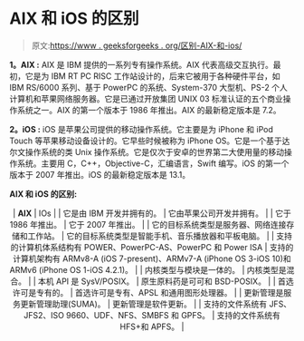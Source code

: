 # AIX 和 iOS 的区别

> 原文:[https://www . geeksforgeeks . org/区别-AIX-和-ios/](https://www.geeksforgeeks.org/difference-between-aix-and-ios/)

**1。AIX :**
AIX 是 IBM 提供的一系列专有操作系统。AIX 代表高级交互执行。最初，它是为 IBM RT PC RISC 工作站设计的，后来它被用于各种硬件平台，如 IBM RS/6000 系列、基于 PowerPC 的系统、System-370 大型机、PS-2 个人计算机和苹果网络服务器。它是已通过开放集团 UNIX 03 标准认证的五个商业操作系统之一。AIX 的第一个版本于 1986 年推出。AIX 的最新稳定版本是 7.2。

**2。iOS :**
iOS 是苹果公司提供的移动操作系统。它主要是为 iPhone 和 iPod Touch 等苹果移动设备设计的。它早些时候被称为 iPhone OS。它是一个基于达尔文操作系统的类 Unix 操作系统。它是仅次于安卓的世界第二大使用量的移动操作系统。主要用 C，C++，Objective-C，汇编语言，Swift 编写。iOS 的第一个版本于 2007 年推出。iOS 的最新稳定版本是 13.1。

**AIX 和 iOS 的区别:**

<center>

| **AIX** | IOs |
| 它是由 IBM 开发并拥有的。 | 它由苹果公司开发并拥有。 |
| 它于 1986 年推出。 | 它于 2007 年推出。 |
| 它的目标系统类型是服务器、网络连接存储和工作站。 | 它的目标系统类型是智能手机、音乐播放器和平板电脑。 |
| 支持的计算机体系结构有 POWER、PowerPC-AS、PowerPC 和 Power ISA | 支持的计算机架构有 ARMv8-A (iOS 7-present)、ARMv7-A (iPhone OS 3-iOS 10)和 ARMv6 (iPhone OS 1-iOS 4.2.1)。 |
| 内核类型与模块是一体的。 | 内核类型是混合。 |
| 本机 API 是 SysV/POSIX。 | 原生原料药是可可和 BSD-POSIX。 |
| 首选许可是专有的。 | 首选许可是专有、APSL 和通用图形处理器。 |
| 更新管理是服务更新管理助理(SUMA)。 | 更新管理是软件更新。 |
| 支持的文件系统有 JFS、JFS2、ISO 9660、UDF、NFS、SMBFS 和 GPFS。 | 支持的文件系统有 HFS+和 APFS。 |

</center>